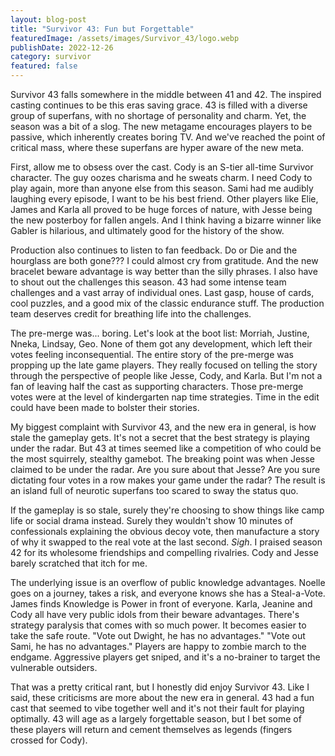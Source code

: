 ```yaml
---
layout: blog-post
title: "Survivor 43: Fun but Forgettable"
featuredImage: /assets/images/Survivor_43/logo.webp
publishDate: 2022-12-26
category: survivor
featured: false
---
```


Survivor 43 falls somewhere in the middle between 41 and 42. The inspired casting continues to be this eras saving grace. 43 is filled with a diverse group of superfans, with no shortage of personality and charm. Yet, the season was a bit of a slog. The new metagame encourages players to be passive, which inherently creates boring TV. And we've reached the point of critical mass, where these superfans are hyper aware of the new meta.

First, allow me to obsess over the cast. Cody is an S-tier all-time Survivor character. The guy oozes charisma and he sweats charm. I need Cody to play again, more than anyone else from this season. Sami had me audibly laughing every episode, I want to be his best friend. Other players like Elie, James and Karla all proved to be huge forces of nature, with Jesse being the new posterboy for fallen angels. And I think having a bizarre winner like Gabler is hilarious, and ultimately good for the history of the show.

Production also continues to listen to fan feedback. Do or Die and the hourglass are both gone??? I could almost cry from gratitude. And the new bracelet beware advantage is way better than the silly phrases. I also have to shout out the challenges this season. 43 had some intense team challenges and a vast array of individual ones. Last gasp, house of cards, cool puzzles, and a good mix of the classic endurance stuff. The production team deserves credit for breathing life into the challenges.

The pre-merge was... boring. Let's look at the boot list: Morriah, Justine, Nneka, Lindsay, Geo. None of them got any development, which left their votes feeling inconsequential. The entire story of the pre-merge was propping up the late game players. They really focused on telling the story through the perspective of people like Jesse, Cody, and Karla. But I'm not a fan of leaving half the cast as supporting characters. Those pre-merge votes were at the level of kindergarten nap time strategies. Time in the edit could have been made to bolster their stories.

My biggest complaint with Survivor 43, and the new era in general, is how stale the gameplay gets. It's not a secret that the best strategy is playing under the radar. But 43 at times seemed like a competition of who could be the most squirrely, stealthy gamebot. The breaking point was when Jesse claimed to be under the radar. Are you sure about that Jesse? Are you sure dictating four votes in a row makes your game under the radar? The result is an island full of neurotic superfans too scared to sway the status quo.

If the gameplay is so stale, surely they're choosing to show things like camp life or social drama instead. Surely they wouldn't show 10 minutes of confessionals explaining the obvious decoy vote, then manufacture a story of why it swapped to the real vote at the last second. _Sigh_. I praised season 42 for its wholesome friendships and compelling rivalries. Cody and Jesse barely scratched that itch for me.

The underlying issue is an overflow of public knowledge advantages. Noelle goes on a journey, takes a risk, and everyone knows she has a Steal-a-Vote. James finds Knowledge is Power in front of everyone. Karla, Jeanine and Cody all have very public idols from their beware advantages. There's strategy paralysis that comes with so much power. It becomes easier to take the safe route. "Vote out Dwight, he has no advantages." "Vote out Sami, he has no advantages." Players are happy to zombie march to the endgame. Aggressive players get sniped, and it's a no-brainer to target the vulnerable outsiders.

That was a pretty critical rant, but I honestly did enjoy Survivor 43. Like I said, these criticisms are more about the new era in general. 43 had a fun cast that seemed to vibe together well and it's not their fault for playing optimally. 43 will age as a largely forgettable season, but I bet some of these players will return and cement themselves as legends (fingers crossed for Cody).
